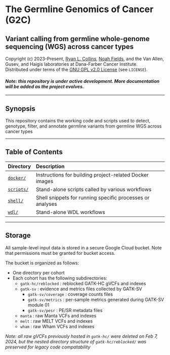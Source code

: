 # The Germline Genomics of Cancer (G2C)
## Variant calling from germline whole-genome sequencing (WGS) across cancer types

Copyright (c) 2023-Present, [Ryan L. Collins](mailto:Ryan_Collins@dfci.harvard.edu), [Noah Fields](mailto:noah_fields@dfci.harvard.edu), and the Van Allen, Gusev, and Haigis laboratories at Dana-Farber Cancer Institute.  
Distributed under terms of the [GNU GPL v2.0 License](/LICENSE) (see `LICENSE`).  

#### _Note: this repository is under active development. More documentation will be added as the project evolves._

---  

## Synopsis    

This repository contains the working code and scripts used to detect, genotype, filter, and annotate germline variants from germline WGS across cancer types  

---  

## Table of Contents  

| Directory | Description |  
| :--- | :--- |  
| [`docker/`](https://github.com/talkowski-lab/dsmap/tree/main/docker) | Instructions for building project-related Docker images |   
| [`scripts/`](https://github.com/talkowski-lab/dsmap/tree/main/scripts) | Stand-alone scripts called by various workflows |   
| [`shell/`](https://github.com/talkowski-lab/dsmap/tree/main/shell) | Shell snippets for running specific processes or analyses |   
| [`wdl/`](https://github.com/talkowski-lab/dsmap/tree/main/wdl) | Stand-alone WDL workflows |   

---  

## Storage

All sample-level input data is stored in a secure Google Cloud bucket. Note that permissions must be granted for bucket access.  

The bucket is organized as follows:
* One directory per cohort
* Each cohort has the following subdirectories:
    * `gatk-hc/reblocked` : reblocked GATK-HC gVCFs and indexes
    * `gatk-sv` : evidence and metrics files collected by GATK-SV  
        * `gatk-sv/coverage` : coverage counts files  
        * `gatk-sv/metrics` : per-sample metrics generated during GATK-SV module 01  
        * `gatk-sv/pesr` : PE/SR metadata files  
    * `manta` : raw Manta VCFs and indexes  
    * `melt` : raw MELT VCFs and indexes  
  * `wham` : raw Wham VCFs and indexes  

_Note: all raw gVCFs previously hosted in `gatk-hc/` were deleted on Feb 7, 2024, but the nested directory structure of `gatk-hc/reblocked/` was preserved for legacy code compatability_  

